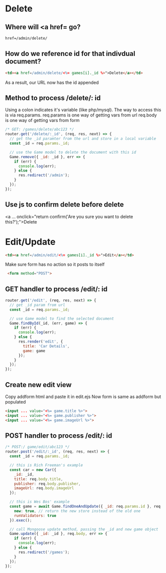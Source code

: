 # Delete

## Where will <a href= go?

```html
href=/admin/delete/
```

## How do we reference id for that indivdual document?

```html
<td><a href=/admin/delete/<%= games[i]._id %>">Delete</a></td>
```

As a result, our URL now has the id appended

## Method to process /delete/: id

Using a colon indicates it's variable (like php/mysql).
The way to access this is via req.params.
req.params is one way of getting vars from url
req.body is one way of getting vars from form

```js
/* GET: /games/delete/abc123 */
router.get('/delete/:_id', (req, res, next) => {
  // get the _id paramter from the url and store in a local variable
  const _id = req.params._id;

  // use the Game model to delete the document with this id
  Game.remove({ _id: _id }, err => {
    if (err) {
      console.log(err);
    } else {
      res.redirect('/admin');
    }
  });
});
```

## Use js to confirm delete before delete

<a ... onclick="return confirm('Are you sure you want to delete this?');">Delete</a>

# Edit/Update

```html
<td><a href=/admin/edit/<%= games[i]._id %>">Edit</a></td>
```

Make sure form has no action so it posts to itself
```html
 <form method="POST">
```

## GET handler to process /edit/: id

```js
router.get('/edit', (req, res, next) => {
  // get _id param from url
  const _id = req.params._id;

  // use Game model to find the selected document
  Game.findById(_id, (err, game) => {
    if (err) {
      console.log(err);
    } else {
      res.render('edit', {
        title: 'Car Details',
        game: game
      });
    }
  });
});
```

## Create new edit view

Copy addform html and paste it in edit.ejs
Now form is same as addform but populated

```html
<input ... value="<%= game.title %>">
<input ... value="<%= game.publisher %>">
<input ... value="<%= game.imageUrl %>">
```

## POST handler to process /edit/: id

```js
/* POST:/ game/edit/abc123 */
router.post('/edit/:_id', (req, res, next) => {
  const _id = req.params._id;

  // this is Rich Freeman's example
  const car = new Car({
    _id: _id,
    title: req.body.title,
    publisher: req.body.publisher,
    imageUrl: req.body.imageUrl
  });

  // this is Wes Bos' example
  const game = await Game.findOneAndUpdate({ _id: req.params.id }, req.body, {
    new: true, // return the new store instead of the old one
    runValidators: true
  }).exec();

  // call Mongoose update method, passing the _id and new game object
  Game.update({ _id: _id }, req.body, err => {
    if (err) {
      console.log(err);
    } else {
      res.redirect('/games');
    }
  });
});
```
